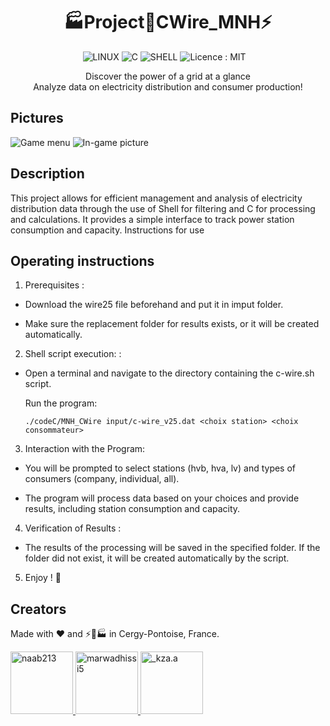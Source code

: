 <h1 align='center'>
  🏭Project🔌CWire_MNH⚡
</h1>

<!---![LINUX](https://img.shields.io/badge/Linux-FCC624?style=for-the-badge&logo=linux&logoColor=black) ![C](https://img.shields.io/badge/C-00599C?style=for-the-badge&logo=c&logoColor=white) ![CMake](https://img.shields.io/badge/CMake-%23008FBA.svg?style=for-the-badge&logo=cmake&logoColor=white) [![Licence](https://img.shields.io/github/license/Ileriayo/markdown-badges?style=for-the-badge)](./LICENSE)-->

<p align='center'>
  <a>
    <img alt="LINUX" src="https://img.shields.io/badge/Linux-FCC624?style=for-the-badge&logo=linux&logoColor=black">
    <img alt="C" src="https://img.shields.io/badge/C-00599C?style=for-the-badge&logo=c&logoColor=white">  
     <img alt="SHELL" src="https://img.shields.io/badge/Shell-00599C?style=for-the-badge&logo=shell&logoColor=yellow">  
    <img alt="Licence : MIT" src="https://img.shields.io/github/license/Ileriayo/markdown-badges?style=for-the-badge">   
  </a>&nbsp;&nbsp;
</p>

<p align='center'>
  Discover the power of a grid at a glance<br>
  Analyze data on electricity distribution and consumer production!  
</p>

## Pictures
![Game menu](https://i.imgur.com/dFwgshV.png)
![In-game picture](https://i.imgur.com/yvEfVcp.png)

## Description

This project allows for efficient management and analysis of electricity distribution data through the use of Shell for filtering and C for processing and calculations. It provides a simple interface to track power station consumption and capacity.
Instructions for use

## Operating instructions

1. Prerequisites :

  - Download the wire25 file beforehand and put it in imput folder.
 
  - Make sure the replacement folder for results exists, or it will be created automatically.
    
2. Shell script execution: :

  -  Open a terminal and navigate to the directory containing the c-wire.sh script.

        Run the program:
        ```
        ./codeC/MNH_CWire input/c-wire_v25.dat <choix station> <choix consommateur>
        ```

3. Interaction with the Program:

  - You will be prompted to select stations (hvb, hva, lv) and types of consumers (company, individual, all).

    
  - The program will process data based on your choices and provide results, including station consumption and capacity.

4. Verification of Results :

  - The results of the processing will be saved in the specified folder. If the folder did not exist, it will be created automatically by the script.

5. Enjoy ! 🐧








## Creators

Made with ❤️ and ⚡🔌🏭 in Cergy-Pontoise, France.




<div>

  <a href="https://github.com/naab213">
    <img src="https://avatars.githubusercontent.com/u/166135232" alt="naab213" width="100">
    
  </a>
  <a href="https://github.com/marwadkhissi5">
    <img src="https://avatars.githubusercontent.com/u/190349291" alt="marwadhissi5" width="100">
 </a>
  <a href="https://github.com/_kza.a">
    <img src="https://avatars.githubusercontent.com/u/167125328" alt="_kza.a" width="100">
  </a>
</div>





<!---
Credits :

[![MIT License](https://img.shields.io/badge/License-MIT-green.svg)](https://choosealicense.com/licenses/mit/)
[![GPLv3 License](https://img.shields.io/badge/License-GPL%20v3-yellow.svg)](https://opensource.org/licenses/)
[![AGPL License](https://img.shields.io/badge/license-AGPL-blue.svg)](http://www.gnu.org/licenses/agpl-3.0)



https://github.com/Naereen/badges
https://github.com/alexandresanlim/Badges4-README.md-Profile/
https://contrib.rocks/preview?repo=naab213%2FProject-CWire_MNH
https://readme.so/fr/editor

